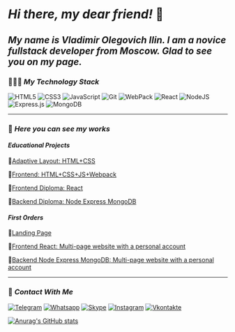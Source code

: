 # __*Hi there, my dear friend!*__ 👋
## __*My name is Vladimir Olegovich Ilin. I am a novice fullstack developer from Moscow. Glad to see you on my page.*__

### <p> 🧑🏻‍💻 __*My Technology Stack*__ </p>

![HTML5](https://img.shields.io/badge/HTML5-090909?style=plastic&logo=HTML5)
![CSS3](https://img.shields.io/badge/CSS3-090909?style=plastic&logo=css3&logoColor=2073B0)
![JavaScript](https://img.shields.io/badge/JavaScript-090909?style=plastic&logo=JavaScript)
![Git](https://img.shields.io/badge/Git-090909?style=plastic&logo=Git)
![WebPack](https://img.shields.io/badge/Webpack-090909?style=plastic&logo=WebPack)
![React](https://img.shields.io/badge/ReactJS-090909?style=plastic&logo=React)
![NodeJS](https://img.shields.io/badge/Node.js-090909?style=plastic&logo=node.js)
![Express.js](https://img.shields.io/badge/Express-090909?style=plastic&logo=Express)
![MongoDB](https://img.shields.io/badge/MongoDB-090909?style=plastic&logo=MongoDB)
***

### <p> 🤖 __*Here you can see my works*__ </p>
#### <p> __*Educational Projects*__ </p>

🔗[Adaptive Layout: HTML+CSS](https://github.com/At0m234/russian-travel.git)

🔗[Frontend: HTML+CSS+JS+Webpack](https://github.com/At0m234/mesto.git)

🔗[Frontend Diploma: React](https://github.com/At0m234/movies-explorer-frontend.git)

🔗[Backend Diploma: Node Express MongoDB](https://github.com/At0m234/movies-explorer-api.git)

#### <p> __*First Orders*__ </p>

🔗[Landing Page](https://easydrive-online.ru/)

🔗[Frontend React: Multi-page website with a personal account](https://github.com/At0m234/BeriFast)

🔗[Backend Node Express MongoDB: Multi-page website with a personal account](https://github.com/At0m234/BeriFast-api.git/)

***

### <p> 📮 __*Contact With Me*__ </p>

[![Telegram](https://img.shields.io/badge/Telegram-090909?style=plastic&logo=Telegram)](https://t.me/At0m234)
[![Whatsapp](https://img.shields.io/badge/WhatsApp-090909?style=plastic&logo=Whatsapp)](https://wa.me/79995505035)
[![Skype](https://img.shields.io/badge/Skype-090909?style=plastic&logo=Skype)](https://join.skype.com/invite/dBOxpkGjhXLa)
[![Instagram](https://img.shields.io/badge/Instagram-090909?style=plastic&logo=Instagram)](https://www.instagram.com/vladimir.olegovich90)
[![Vkontakte](https://img.shields.io/badge/Vkontakte-090909?style=plastic&logo=Vk&logoColor=4D75A3)](https://vk.com/ilinvo)

[![Anurag's GitHub stats](https://github-readme-stats.vercel.app/api?username=At0m234&show_icons=true&theme=tokyonight)](https://github.com/anuraghazra/github-readme-stats)

<!-- [![Anurag's GitHub stats](https://github-readme-stats.vercel.app/api?username=anuraghazra)](https://github.com/anuraghazra/github-readme-stats) -->


<!-- ### Hi there 👋
**At0m234/At0m234** is a ✨ _special_ ✨ repository because its `README.md` (this file) appears on your GitHub profile.
Here are some ideas to get you started:
- 🔭 I’m currently working on ...
- 🌱 I’m currently learning ...
- 👯 I’m looking to collaborate on ...
- 🤔 I’m looking for help with ...
- 💬 Ask me about ...
- 📫 How to reach me: ...
- 😄 Pronouns: ...
- ⚡ Fun fact: ...
 -->
